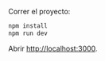 Correr el proyecto:

```bash
npm install
npm run dev
```
Abrir [http://localhost:3000](http://localhost:3000).

